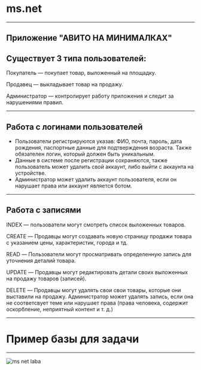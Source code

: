 # ms.net
-----------
Приложение "АВИТО НА МИНИМАЛКАХ"
--------------
Существует 3 типа пользователей:
----------------
Покупатель — покупает товар, выложенный на площадку.

Продавец — выкладывает товар на продажу.

Администратор — контролирует работу приложения и следит за нарушениями правил.
_____________________
Работа с логинами пользователей
------
+ Пользователи регистрируются указав: ФИО, почта, пароль, дата рождения, паспортные данные для подтверждения возраста. Также обязателен логин, который должен быть уникальным.
+ Данные в системе после регистрации сохраняются, также пользователь может удалить свой аккаунт, либо выйти с аккаунта на устройстве.
+ Администратор может удалить аккаунт пользователя, если он нарушает права или аккаунт является ботом.
___________________
Работа с записями
--------
INDEX — пользователи могут смотреть список выложенных товаров.

CREATE — Продавцы могут создавать новую страницу продажи товара с указанием цены, характеристик, города и тд.

READ — Пользователи могут просматривать определенную запись для уточнения деталий товара.

UPDATE — Продавцы могут редактировать детали своих выложенных на продажу товаров  (записей).

DELETE — Продавцы могут удалять свои свои товары, которые они выставили на продажу. Администратор может удалять запись, если она не соответсвует теме или нарушает права (права человека, содержит оскорбление, неприятный контент и т. д.)
_____________________

# Пример базы для задачи
___
![ms net laba]((https://github.com/user-attachments/assets/70e51ac6-ec83-466e-90ab-a56c3b85dd5d)
)
